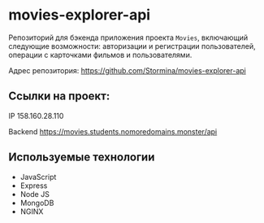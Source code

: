# movies-explorer-api
Репозиторий для бэкенда приложения проекта `Movies`, включающий следующие возможности: авторизации и регистрации пользователей, операции с карточками фильмов и пользователями. 
  
Адрес репозитория: https://github.com/Stormina/movies-explorer-api

## Ссылки на проект:

IP 158.160.28.110

Backend https://movies.students.nomoredomains.monster/api

## Используемые технологии

* JavaScript
* Express
* Node JS
* MongoDB
* NGINX
